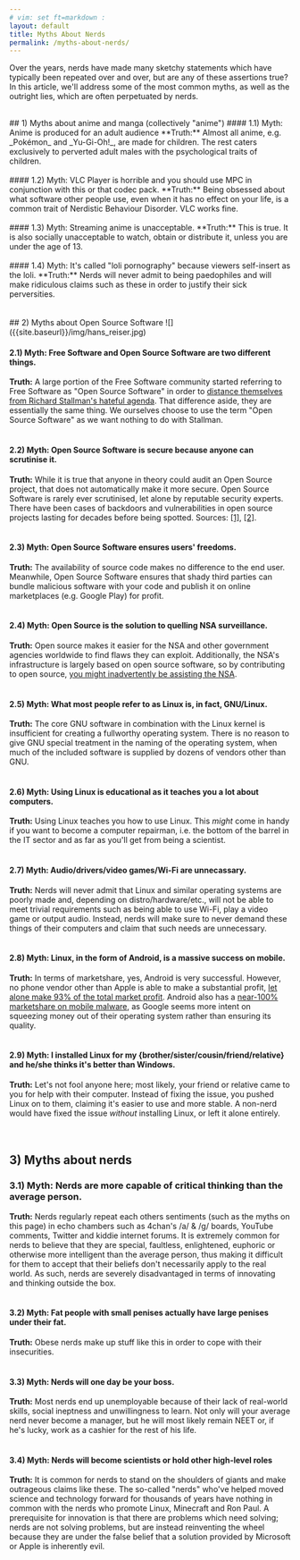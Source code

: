 ```yaml
---
# vim: set ft=markdown :
layout: default
title: Myths About Nerds
permalink: /myths-about-nerds/
---
```


Over the years, nerds have made many sketchy statements which have typically been repeated over and over, but are any of these assertions true? In this article, we'll address some of the most common myths, as well as the outright lies, which are often perpetuated by nerds.

<br>
## 1) Myths about anime and manga (collectively "anime")
#### 1.1) Myth: Anime is produced for an adult audience
**Truth:** Almost all anime, e.g. _Pokémon_ and _Yu-Gi-Oh!_, are made for children. The rest caters exclusively to perverted adult males with the psychological traits of children.
<br>
<br>
#### 1.2) Myth: VLC Player is horrible and you should use MPC in conjunction with this or that codec pack.
**Truth:** Being obsessed about what software other people use, even when it has no effect on your life, is a common trait of Nerdistic Behaviour Disorder. VLC works fine.
<br>
<br>
#### 1.3) Myth: Streaming anime is unacceptable.
**Truth:** This is true. It is also socially unacceptable to watch, obtain or distribute it, unless you are under the age of 13.
<br>
<br>
#### 1.4) Myth: It's called "loli pornography" because viewers self-insert as the loli.
**Truth:** Nerds will never admit to being paedophiles and will make ridiculous claims such as these in order to justify their sick perversities.
<br>
<br>
<br>
## 2) Myths about Open Source Software
![]({{site.baseurl}}/img/hans_reiser.jpg)

#### 2.1) Myth: Free Software and Open Source Software are two different things.
**Truth:** A large portion of the Free Software community started referring to Free Software as "Open Source Software" in order to [distance themselves from Richard Stallman's hateful agenda](https://en.wikipedia.org/wiki/Open_Source_Initiative#Relationship_with_the_free_software_movement). That difference aside, they are essentially the same thing. We ourselves choose to use the term "Open Source Software" as we want nothing to do with Stallman.
<br>
<br>
#### 2.2) Myth: Open Source Software is secure because anyone can scrutinise it.
**Truth:** While it is true that anyone in theory could audit an Open Source project, that does not automatically make it more secure. Open Source Software is rarely ever scrutinised, let alone by reputable security experts. There have been cases of backdoors and vulnerabilities in open source projects lasting for decades before being spotted. Sources: [[1]](http://arstechnica.com/information-technology/2010/12/fbi-accused-of-planting-backdoor-in-openbsd-ipsec-stack/), [[2]](http://www.pcworld.com/article/2105145/what-you-need-to-know-about-the-gnutls-linux-bug.html).
<br>
<br>
#### 2.3) Myth: Open Source Software ensures users' freedoms.
**Truth:** The availability of source code makes no difference to the end user. Meanwhile, Open Source Software ensures that shady third parties can bundle malicious software with your code and publish it on online marketplaces (e.g. Google Play) for profit.
<br>
<br>
#### 2.4) Myth: Open Source is the solution to quelling NSA surveillance.
**Truth:** Open source makes it easier for the NSA and other government agencies worldwide to find flaws they can exploit. Additionally, the NSA's infrastructure is largely based on open source software, so by contributing to open source, [you might inadvertently be assisting the NSA](https://www.openstack.org/summit/portland-2013/session-videos/presentation/keynote-openstack-at-the-national-security-agency-nsa).
<br>
<br>
#### 2.5) Myth: What most people refer to as Linux is, in fact, GNU/Linux.

**Truth:** The core GNU software in combination with the Linux kernel is insufficient for creating a fullworthy operating system. There is no reason to give GNU special treatment in the naming of the operating system, when much of the included software is supplied by dozens of vendors other than GNU.
<br>
<br>
#### 2.6) Myth: Using Linux is educational as it teaches you a lot about computers.

**Truth:** Using Linux teaches you how to use Linux. This _might_ come in handy if you want to become a computer repairman, i.e. the bottom of the barrel in the IT sector and as far as you'll get from being a scientist.
<br>
<br>
#### 2.7) Myth: Audio/drivers/video games/Wi-Fi are unnecassary.

**Truth:** Nerds will never admit that Linux and similar operating systems are poorly made and, depending on distro/hardware/etc., will not be able to meet trivial requirements such as being able to use Wi-Fi, play a video game or output audio. Instead, nerds will make sure to never demand these things of their computers and claim that such needs are unnecessary.
<br>
<br>
#### 2.8) Myth: Linux, in the form of Android, is a massive success on mobile.

**Truth:** In terms of marketshare, yes, Android is very successful. However, no phone vendor other than Apple is able to make a substantial profit, [let alone make 93% of the total market profit](http://www.ibtimes.com/apple-dominates-smartphone-industry-93-percent-profits-1811324). Android also has a [near-100% marketshare on mobile malware](http://www.forbes.com/sites/gordonkelly/2014/03/24/report-97-of-mobile-malware-is-on-android-this-is-the-easy-way-you-stay-safe/), as Google seems more intent on squeezing money out of their operating system rather than ensuring its quality.
<br>
<br>
#### 2.9) Myth: I installed Linux for my {brother/sister/cousin/friend/relative} and he/she thinks it's better than Windows.

**Truth:** Let's not fool anyone here; most likely, your friend or relative came to you for help with their computer. Instead of fixing the issue, you pushed Linux on to them, claiming it's easier to use and more stable. A non-nerd would have fixed the issue _without_ installing Linux, or left it alone entirely.
<br>
<br>
<br>
## 3) Myths about nerds

### 3.1) Myth: Nerds are more capable of critical thinking than the average person.
**Truth:** Nerds regularly repeat each others sentiments (such as the myths on this page) in echo chambers such as 4chan's /a/ & /g/ boards, YouTube comments, Twitter and kiddie internet forums. It is extremely common for nerds to believe that they are special, faultless, enlightened, euphoric or otherwise more intelligent than the average person, thus making it difficult for them to accept that their beliefs don't necessarily apply to the real world. As such, nerds are severely disadvantaged in terms of innovating and thinking outside the box.
<br>
<br>
#### 3.2) Myth: Fat people with small penises actually have large penises under their fat.
**Truth:** Obese nerds make up stuff like this in order to cope with their insecurities.
<br>
<br>
#### 3.3) Myth: Nerds will one day be your boss.
**Truth:** Most nerds end up unemployable because of their lack of real-world skills, social ineptness and unwillingness to learn. Not only will your average nerd never become a manager, but he will most likely remain NEET or, if he's lucky, work as a cashier for the rest of his life.
<br>
<br>
#### 3.4) Myth: Nerds will become scientists or hold other high-level roles
**Truth:** It is common for nerds to stand on the shoulders of giants and make outrageous claims like these. The so-called "nerds" who've helped moved science and technology forward for thousands of years have nothing in common with the nerds who promote Linux, Minecraft and Ron Paul. A prerequisite for innovation is that there are problems which need solving; nerds are not solving problems, but are instead reinventing the wheel because they are under the false belief that a solution provided by Microsoft or Apple is inherently evil.
<br>
<br>
